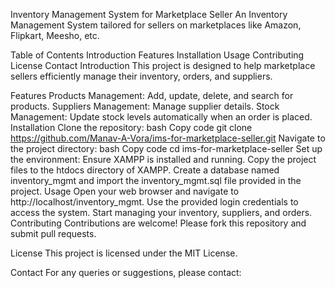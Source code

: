 Inventory Management System for Marketplace Seller
An Inventory Management System tailored for sellers on marketplaces like Amazon, Flipkart, Meesho, etc.

Table of Contents
Introduction
Features
Installation
Usage
Contributing
License
Contact
Introduction
This project is designed to help marketplace sellers efficiently manage their inventory, orders, and suppliers.

Features
Products Management: Add, update, delete, and search for products.
Suppliers Management: Manage supplier details.
Stock Management: Update stock levels automatically when an order is placed.
Installation
Clone the repository:
bash
Copy code
git clone https://github.com/Manav-A-Vora/ims-for-marketplace-seller.git
Navigate to the project directory:
bash
Copy code
cd ims-for-marketplace-seller
Set up the environment:
Ensure XAMPP is installed and running.
Copy the project files to the htdocs directory of XAMPP.
Create a database named inventory_mgmt and import the inventory_mgmt.sql file provided in the project.
Usage
Open your web browser and navigate to http://localhost/inventory_mgmt.
Use the provided login credentials to access the system.
Start managing your inventory, suppliers, and orders.
Contributing
Contributions are welcome! Please fork this repository and submit pull requests.

License
This project is licensed under the MIT License.

Contact
For any queries or suggestions, please contact:

